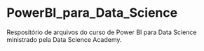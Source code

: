 # PowerBI_para_Data_Science
 Respositório de arquivos do curso de Power BI para Data Science ministrado pela Data Science Academy.
